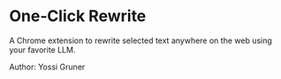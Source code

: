 # One‑Click Rewrite

A Chrome extension to rewrite selected text anywhere on the web using your favorite LLM.

Author: Yossi Gruner
